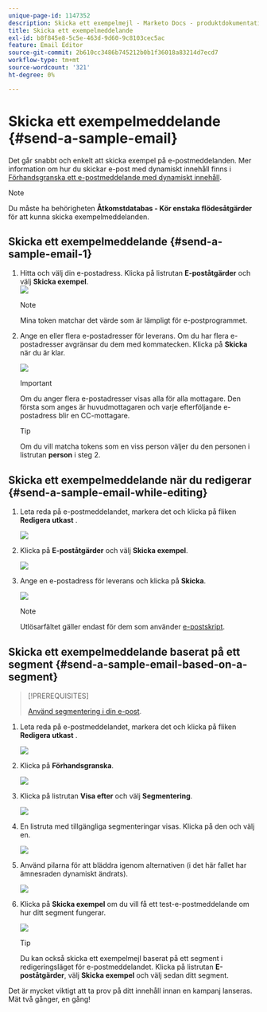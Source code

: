 ```yaml
---
unique-page-id: 1147352
description: Skicka ett exempelmejl - Marketo Docs - produktdokumentation
title: Skicka ett exempelmeddelande
exl-id: b8f845e8-5c5e-463d-9d60-9c8103cec5ac
feature: Email Editor
source-git-commit: 2b610cc3486b745212b0b1f36018a83214d7ecd7
workflow-type: tm+mt
source-wordcount: '321'
ht-degree: 0%

---
```


# Skicka ett exempelmeddelande {#send-a-sample-email}

Det går snabbt och enkelt att skicka exempel på e-postmeddelanden. Mer information om hur du skickar e-post med dynamiskt innehåll finns i [Förhandsgranska ett e-postmeddelande med dynamiskt innehåll](/help/marketo/product-docs/email-marketing/general/functions-in-the-editor/preview-an-email-with-dynamic-content.md).

>[!NOTE]
>
>Du måste ha behörigheten **Åtkomstdatabas - Kör enstaka flödesåtgärder** för att kunna skicka exempelmeddelanden.

## Skicka ett exempelmeddelande {#send-a-sample-email-1}

1. Hitta och välj din e-postadress. Klicka på listrutan **E-poståtgärder** och välj **Skicka exempel**.\
   ![](assets/one-281-29.jpg)

   >[!NOTE]
   >
   >Mina token matchar det värde som är lämpligt för e-postprogrammet.

1. Ange en eller flera e-postadresser för leverans. Om du har flera e-postadresser avgränsar du dem med kommatecken. Klicka på **Skicka** när du är klar.

   ![](assets/two.png)

   >[!IMPORTANT]
   >
   >Om du anger flera e-postadresser visas alla för alla mottagare. Den första som anges är huvudmottagaren och varje efterföljande e-postadress blir en CC-mottagare.

   >[!TIP]
   >
   >Om du vill matcha tokens som en viss person väljer du den personen i listrutan **person** i steg 2.

## Skicka ett exempelmeddelande när du redigerar {#send-a-sample-email-while-editing}

1. Leta reda på e-postmeddelandet, markera det och klicka på fliken **Redigera utkast** .

   ![](assets/three-281-29.jpg)

1. Klicka på **E-poståtgärder** och välj **Skicka exempel**.

   ![](assets/four.png)

1. Ange en e-postadress för leverans och klicka på **Skicka**.

   ![](assets/two.png)

   >[!NOTE]
   >
   >Utlösarfältet gäller endast för dem som använder [e-postskript](https://experienceleague.adobe.com/sv/docs/marketo-developer/marketo/email-scripting).

## Skicka ett exempelmeddelande baserat på ett segment {#send-a-sample-email-based-on-a-segment}

>[!PREREQUISITES]
>
>[Använd segmentering i din e-post](/help/marketo/product-docs/email-marketing/general/functions-in-the-editor/using-dynamic-content-in-an-email.md).

1. Leta reda på e-postmeddelandet, markera det och klicka på fliken **Redigera utkast** .

   ![](assets/three-281-29.jpg)

1. Klicka på **Förhandsgranska**.

   ![](assets/1.png)

1. Klicka på listrutan **Visa efter** och välj **Segmentering**.

   ![](assets/2.png)

1. En listruta med tillgängliga segmenteringar visas. Klicka på den och välj en.

   ![](assets/3.png)

1. Använd pilarna för att bläddra igenom alternativen (i det här fallet har ämnesraden dynamiskt ändrats).

   ![](assets/4.png)

1. Klicka på **Skicka exempel** om du vill få ett test-e-postmeddelande om hur ditt segment fungerar.

   ![](assets/5.png)

   >[!TIP]
   >
   >Du kan också skicka ett exempelmejl baserat på ett segment i redigeringsläget för e-postmeddelandet. Klicka på listrutan **E-poståtgärder**, välj **Skicka exempel** och välj sedan ditt segment.

Det är mycket viktigt att ta prov på ditt innehåll innan en kampanj lanseras. Mät två gånger, en gång!
